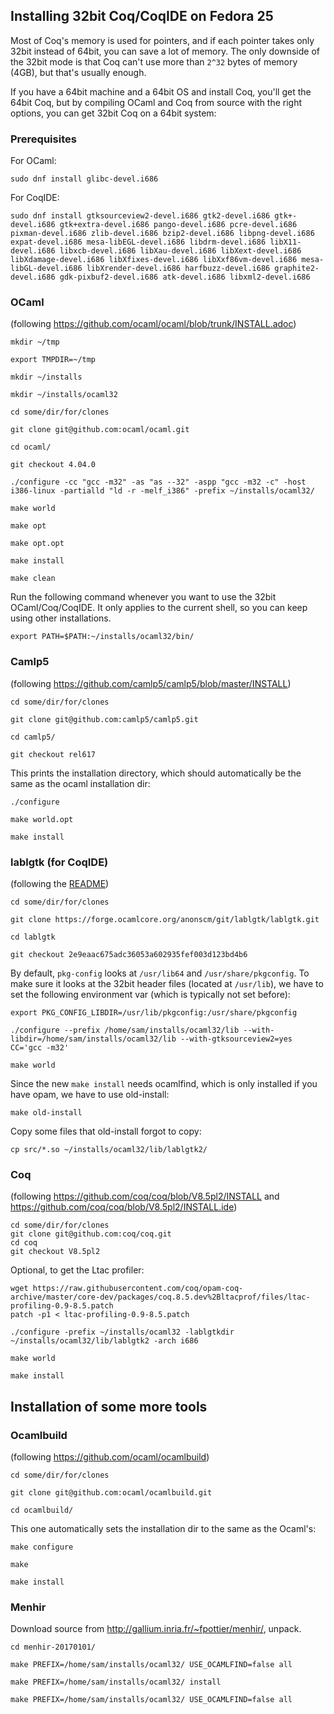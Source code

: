 
## Installing 32bit Coq/CoqIDE on Fedora 25

Most of Coq's memory is used for pointers, and if each pointer takes only 32bit instead of 64bit, you can save a lot of memory. The only downside of the 32bit mode is that Coq can't use more than `2^32` bytes of memory (4GB), but that's usually enough.

If you have a 64bit machine and a 64bit OS and install Coq, you'll get the 64bit Coq, but by compiling OCaml and Coq from source with the right options, you can get 32bit Coq on a 64bit system:


### Prerequisites

For OCaml:

    sudo dnf install glibc-devel.i686

For CoqIDE:

    sudo dnf install gtksourceview2-devel.i686 gtk2-devel.i686 gtk+-devel.i686 gtk+extra-devel.i686 pango-devel.i686 pcre-devel.i686 pixman-devel.i686 zlib-devel.i686 bzip2-devel.i686 libpng-devel.i686 expat-devel.i686 mesa-libEGL-devel.i686 libdrm-devel.i686 libX11-devel.i686 libxcb-devel.i686 libXau-devel.i686 libXext-devel.i686 libXdamage-devel.i686 libXfixes-devel.i686 libXxf86vm-devel.i686 mesa-libGL-devel.i686 libXrender-devel.i686 harfbuzz-devel.i686 graphite2-devel.i686 gdk-pixbuf2-devel.i686 atk-devel.i686 libxml2-devel.i686



### OCaml

(following https://github.com/ocaml/ocaml/blob/trunk/INSTALL.adoc)

    mkdir ~/tmp

    export TMPDIR=~/tmp

    mkdir ~/installs

    mkdir ~/installs/ocaml32

    cd some/dir/for/clones

    git clone git@github.com:ocaml/ocaml.git

    cd ocaml/

    git checkout 4.04.0

    ./configure -cc "gcc -m32" -as "as --32" -aspp "gcc -m32 -c" -host i386-linux -partialld "ld -r -melf_i386" -prefix ~/installs/ocaml32/

    make world

    make opt

    make opt.opt

    make install

    make clean

Run the following command whenever you want to use the 32bit OCaml/Coq/CoqIDE. It only applies to the current shell, so you can keep using other installations.

    export PATH=$PATH:~/installs/ocaml32/bin/



### Camlp5

(following https://github.com/camlp5/camlp5/blob/master/INSTALL)

    cd some/dir/for/clones

    git clone git@github.com:camlp5/camlp5.git

    cd camlp5/

    git checkout rel617

This prints the installation directory, which should automatically be the same as the ocaml installation dir:

    ./configure

    make world.opt

    make install



### lablgtk (for CoqIDE)

(following the [README](https://forge.ocamlcore.org/plugins/scmgit/cgi-bin/gitweb.cgi?p=lablgtk/lablgtk.git;a=blob_plain;f=README;hb=2e9eaac675adc36053a602935fef003d123bd4b6))

    cd some/dir/for/clones

    git clone https://forge.ocamlcore.org/anonscm/git/lablgtk/lablgtk.git

    cd lablgtk

    git checkout 2e9eaac675adc36053a602935fef003d123bd4b6

By default, `pkg-config` looks at `/usr/lib64` and `/usr/share/pkgconfig`. To make sure it looks at the 32bit header files (located at `/usr/lib`), we have to set the following environment var (which is typically not set before):

    export PKG_CONFIG_LIBDIR=/usr/lib/pkgconfig:/usr/share/pkgconfig
    
    ./configure --prefix /home/sam/installs/ocaml32/lib --with-libdir=/home/sam/installs/ocaml32/lib --with-gtksourceview2=yes CC='gcc -m32'

    make world

Since the new `make install` needs ocamlfind, which is only installed if you have opam, we have to use old-install:

    make old-install
    
Copy some files that old-install forgot to copy:

    cp src/*.so ~/installs/ocaml32/lib/lablgtk2/
    


### Coq

(following https://github.com/coq/coq/blob/V8.5pl2/INSTALL and https://github.com/coq/coq/blob/V8.5pl2/INSTALL.ide)

    cd some/dir/for/clones
    git clone git@github.com:coq/coq.git
    cd coq
    git checkout V8.5pl2

Optional, to get the Ltac profiler:

```
wget https://raw.githubusercontent.com/coq/opam-coq-archive/master/core-dev/packages/coq.8.5.dev%2Bltacprof/files/ltac-profiling-0.9-8.5.patch
patch -p1 < ltac-profiling-0.9-8.5.patch
```

```
./configure -prefix ~/installs/ocaml32 -lablgtkdir ~/installs/ocaml32/lib/lablgtk2 -arch i686
```

```
make world
```

```
make install
```


## Installation of some more tools


### Ocamlbuild 

(following https://github.com/ocaml/ocamlbuild)

    cd some/dir/for/clones

    git clone git@github.com:ocaml/ocamlbuild.git

    cd ocamlbuild/

This one automatically sets the installation dir to the same as the Ocaml's:

    make configure

    make

    make install



### Menhir

Download source from http://gallium.inria.fr/~fpottier/menhir/, unpack.

    cd menhir-20170101/

    make PREFIX=/home/sam/installs/ocaml32/ USE_OCAMLFIND=false all

    make PREFIX=/home/sam/installs/ocaml32/ install

    make PREFIX=/home/sam/installs/ocaml32/ USE_OCAMLFIND=false all




